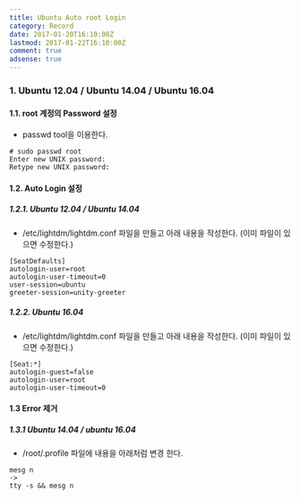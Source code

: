 ```yaml
---
title: Ubuntu Auto root Login
category: Record
date: 2017-01-20T16:10:00Z
lastmod: 2017-01-22T16:10:00Z
comment: true
adsense: true
---
```


### 1. Ubuntu 12.04 / Ubuntu 14.04 / Ubuntu 16.04

#### 1.1. root 계정의 Password 설정

* passwd tool을 이용한다.

~~~
# sudo passwd root
Enter new UNIX password:
Retype new UNIX password:
~~~

#### 1.2. Auto Login 설정

##### 1.2.1. Ubuntu 12.04 / Ubuntu 14.04

* /etc/lightdm/lightdm.conf 파일을 만들고 아래 내용을 작성한다. (이미 파일이 있으면 수정한다.)
~~~
[SeatDefaults]
autologin-user=root
autologin-user-timeout=0
user-session=ubuntu
greeter-session=unity-greeter
~~~

##### 1.2.2. Ubuntu 16.04

* /etc/lightdm/lightdm.conf 파일을 만들고 아래 내용을 작성한다. (이미 파일이 있으면 수정한다.)
~~~
[Seat:*]
autologin-guest=false
autologin-user=root
autologin-user-timeout=0
~~~

#### 1.3 Error 제거

##### 1.3.1 Ubuntu 14.04 / ubuntu 16.04

* /root/.profile 파일에 내용을 아래처럼 변경 한다.
~~~
mesg n
->
tty -s && mesg n
~~~
